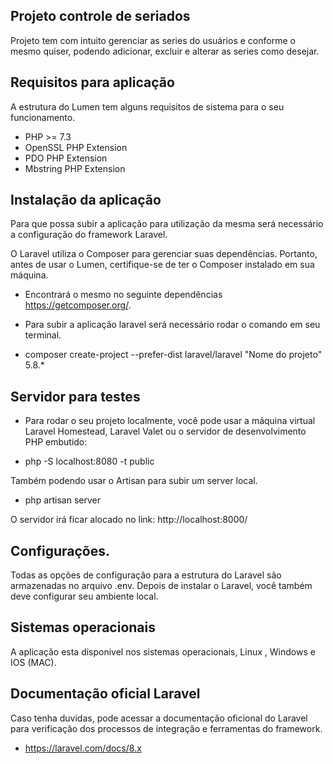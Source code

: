 ## Projeto controle de seriados

 Projeto tem com intuito gerenciar as series do usuários e conforme o mesmo quiser, podendo adicionar, excluir e alterar as series como desejar.


## Requisitos para aplicação 

 A estrutura do Lumen tem alguns requisitos de sistema para o seu funcionamento.

 * PHP >= 7.3
 * OpenSSL PHP Extension
 * PDO PHP Extension
 * Mbstring PHP Extension

## Instalação da aplicação
 
 Para que possa subir a aplicação para utilização da mesma será necessário a configuração do framework Laravel.

 O Laravel utiliza o Composer para gerenciar suas dependências. Portanto, antes de usar o Lumen, certifique-se de ter o Composer instalado em sua máquina. 

 * Encontrará o mesmo no seguinte dependências https://getcomposer.org/.

 * Para subir a aplicação laravel será necessário rodar o comando em seu terminal.
  
 * composer create-project --prefer-dist laravel/laravel "Nome do projeto" 5.8.*


## Servidor para testes
 
 * Para rodar o seu projeto localmente, você pode usar a máquina virtual Laravel Homestead, Laravel Valet ou o servidor de desenvolvimento PHP embutido:

 * php -S localhost:8080 -t public

 Também podendo usar o Artisan para subir um server local.

 * php artisan server 
 
 O servidor irá ficar alocado no link: http://localhost:8000/

## Configurações. 

 Todas as opções de configuração para a estrutura do Laravel são armazenadas no arquivo .env. Depois de instalar o Laravel, você também deve configurar seu ambiente local.


## Sistemas operacionais
 
 A aplicação esta disponivel nos sistemas operacionais, Linux , Windows e IOS (MAC).


## Documentação oficial Laravel
 
 Caso tenha duvidas, pode acessar a documentação oficional do Laravel para verificação dos processos de integração e ferramentas do framework.

 * https://laravel.com/docs/8.x